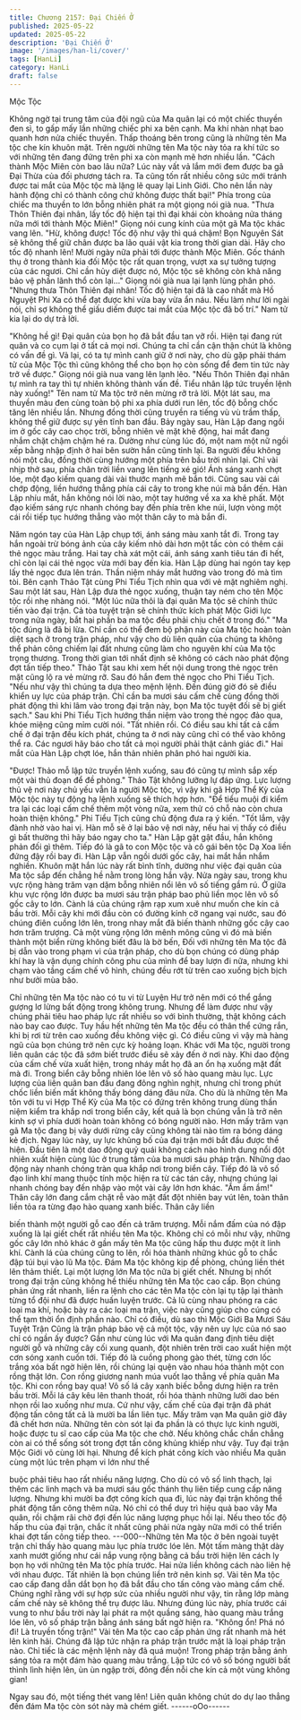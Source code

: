 ```yaml
---
title: Chương 2157: Đại Chiến Ở
published: 2025-05-22
updated: 2025-05-22
description: 'Đại Chiến Ở'
image: '/images/han-li/cover/'
tags: [HanLi]
category: HanLi
draft: false
---
```


Mộc Tộc

Không ngờ tại trung tâm của đội ngũ của Ma quân lại có một
chiếc thuyền đen sì, to gấp mấy lần những chiếc phi xa bên cạnh.
Ma khí nhàn nhạt bao quanh hơn nửa chiếc thuyền. Thấp thoáng
bên trong cũng là những tên Ma tộc che kín khuôn mặt.
Trên người những tên Ma tộc này tỏa ra khí tức so với những tên
đang đứng trên phi xa còn mạnh mẽ hơn nhiều lần.
"Cách thành Mộc Miên còn bao lâu nữa? Lúc này vất vả lắm mới
đem được ba gã Đại Thừa của đối phương tách ra. Ta cũng tốn
rất nhiều công sức mới tránh được tai mắt của Mộc tộc mà lặng lẽ
quay lại Linh Giới. Cho nên lần này hành động chỉ có thành công
chứ không được thất bại!" Phía trong của chiếc ma thuyền to lớn
bỗng nhiên phát ra một giọng nói già nua.
"Thưa Thôn Thiên đại nhân, lấy tốc độ hiện tại thì đại khái còn
khoảng nửa tháng nữa mới tới thành Mộc Miên!" Giọng nói cung
kính của một gã Ma tộc khác vang lên.
"Hừ, không được! Tốc độ như vậy thì quá chậm! Bọn Nguyên Sát
sẽ không thể giữ chân được ba lão quái vật kia trong thời gian dài.
Hãy cho tốc độ nhanh lên! Mười ngày nữa phải tới được thành
Mộc Miên. Gốc thánh thụ ở trong thành kia đối Mộc tộc rất quan
trọng, vượt xa sự tưởng tượng của các ngươi. Chỉ cần hủy diệt
được nó, Mộc tộc sẽ không còn khả năng bảo vệ phần lãnh thổ
còn lại..." Giọng nói già nua lại lạnh lùng phân phó.
"Nhưng thưa Thôn Thiên đại nhân! Tốc độ hiện tại đã là cao nhất
mà Hồ Nguyệt Phi Xa có thể đạt được khi vừa bay vừa ẩn náu.
Nếu làm như lời ngài nói, chỉ sợ không thể giấu diếm được tai mắt
của Mộc tộc đã bố trí." Nam tử kia lại do dự trả lời.

"Không hề gì! Đại quân của bọn họ đã bắt đầu tan vỡ rồi. Hiện tại
đang rút quân và co cụm lại ở tất cả mọi nơi. Chúng ta chỉ cần
cận thận chút là không có vấn đề gì. Vả lại, có ta tự mình canh
giữ ở nơi này, cho dù gặp phải thám tử của Mộc Tộc thì cũng
không thể cho bọn họ còn sống để đem tin tức này trở về được."
Giọng nói già nua vang lên lạnh lẽo.
"Nếu Thôn Thiên đại nhân tự mình ra tay thì tự nhiên không thành
vấn đề. Tiểu nhân lập tức truyền lệnh này xuống!" Tên nam tử Ma
tộc trở nên mừng rỡ trả lời.
Một lát sau, ma thuyền màu đen cùng toàn bộ phi xa phía dưới
run lên, tốc độ bỗng chốc tăng lên nhiều lần. Nhưng đồng thời
cũng truyền ra tiếng vù vù trầm thấp, không thể giữ được sự yên
tĩnh ban đầu.
Bảy ngày sau, Hàn Lập đang ngồi im ở gốc cây cao chọc trời,
bỗng nhiên vẻ mặt khẽ động, hai mắt đang nhắm chặt chậm chậm
hé ra.
Dường như cùng lúc đó, một nam một nữ ngồi xếp bằng nhập
định ở hai bên sườn hắn cũng tỉnh lại.
Ba người đều không nói một câu, đồng thời cùng hướng một phía
trên bầu trời nhìn lại.
Chỉ vài nhịp thở sau, phía chân trời liền vang lên tiếng xé gió!
Ánh sáng xanh chợt lóe, một đạo kiếm quang dài vài thước mạnh
mẽ bắn tới. Cũng sau vài cái chớp động, liền hướng thẳng phía
cái cây to trong khe núi mà bắn đến.
Hàn Lập nhíu mắt, hắn không nói lời nào, một tay hướng về xa xa
khẽ phất.
Một đạo kiếm sáng rực nhanh chóng bay đến phía trên khe núi,
lượn vòng một cái rồi tiếp tục hướng thẳng vào một thân cây to
mà bắn đi.

Năm ngón tay của Hàn Lập chụp tới, ánh sáng màu xanh tắt đi.
Trong tay hắn ngoài trừ bóng ảnh của cây kiếm nhỏ dài hơn một
tấc còn có thêm cái thẻ ngọc màu trắng.
Hai tay chà xát một cái, ánh sáng xanh tiêu tán đi hết, chỉ còn lại
cái thẻ ngọc vừa mới bay đến kia.
Hàn Lập dùng hai ngón tay kẹp lấy thẻ ngọc đưa lên trán. Thần
niệm nháy mắt hướng vào trong đó mà tìm tòi.
Bên cạnh Thảo Tật cùng Phi Tiểu Tịch nhìn qua với vẻ mặt
nghiêm nghị.
Sau một lát sau, Hàn Lập đưa thẻ ngọc xuống, thuận tay ném cho
tên Mộc tộc rồi nhẹ nhàng nói.
"Một lúc nữa thôi là đại quân Ma tộc sẽ chính thức tiến vào đại
trận. Cả tòa tuyệt trận sẽ chính thức kích phát Mộc Giới lực trong
nửa ngày, bắt hai phần ba ma tộc đều phải chịu chết ở trong đó."
"Ma tộc đúng là đã bị lừa. Chỉ cần có thể đem bộ phận này của
Ma tộc hoàn toàn diệt sạch ở trong trận pháp, như vậy cho dù liên
quân của chúng ta không thể phản công chiếm lại đất nhưng cũng
làm cho nguyên khí của Ma tộc trọng thương. Trong thời gian tới
nhất định sẽ không có cách nào phát động đợt tấn tiếp theo."
Thảo Tật sau khi xem hết nội dung trong thẻ ngọc trên mặt cũng
lộ ra vẻ mừng rỡ. Sau đó hắn đem thẻ ngọc cho Phi Tiểu Tịch.
"Nếu như vậy thì chúng ta dựa theo mệnh lệnh. Đến đúng giờ đó
sẽ điều khiển uy lực của pháp trận. Chỉ cần ba mươi sáu cấm chế
cùng đồng thời phát động thì khi lâm vào trong đại trận này, bọn
Ma tộc tuyệt đối sẽ bị giết sạch." Sau khi Phi Tiểu Tịch hướng
thần niệm vào trong thẻ ngọc đảo qua, khóe miệng cũng mỉm
cười nói.
"Tất nhiên rồi. Có điều sau khi tất cả cấm chế ở đại trận đều kích
phát, chúng ta ở nơi này cũng chỉ có thể vào không thể ra. Các
ngươi hãy báo cho tất cả mọi người phải thật cảnh giác đi." Hai
mắt của Hàn Lập chợt lóe, hắn thản nhiên phân phó hai người
kia.

"Được! Thảo mỗ lập tức truyền lệnh xuống, sau đó cũng tự mình
sắp xếp một vài thủ đoạn để đề phòng." Thảo Tật không lưỡng lự
đáp ứng.
Lực lượng thủ vệ nơi này chủ yếu vẫn là người Mộc tộc, vì vậy
khi gã Hợp Thể Kỳ của Mộc tộc này tự động hạ lệnh xuống sẽ
thích hợp hơn.
"Để tiểu muội đi kiểm tra lại các loại cấm chế thêm một vòng nữa,
xem thử có chỗ nào còn chưa hoàn thiện không." Phi Tiểu Tịch
cũng chủ động đưa ra ý kiến.
"Tốt lắm, vậy đành nhờ vào hai vị. Hàn mỗ sẽ ở lại bảo vệ nơi
này, nếu hai vị thấy có điều gì bất thường thì hãy báo ngay cho
ta." Hàn Lập gật gật đầu, hắn không phản đối gì thêm.
Tiếp đó là gã to con Mộc tộc và cô gái bên tộc Dạ Xoa liền đứng
đậy rồi bay đi.
Hàn Lập vẫn ngồi dưới gốc cây, hai mắt hắn nhắm nghiền. Khuôn
mặt hắn lúc này rất bình tĩnh, dường như việc đại quân của Ma
tộc sắp đến chẳng hề nằm trong lòng hắn vậy.
Nửa ngày sau, trong khu vực rộng hàng trăm vạn dặm bỗng nhiên
nổi lên vô số tiếng gầm rú. Ở giữa khu vực rộng lớn được ba
mươi sáu trận pháp bao phủ liền mọc lên vô số gốc cây to lớn.
Cành lá của chúng rậm rạp xum xuê như muốn che kín cả bầu
trời.
Mỗi cây khi mới đầu còn có đường kính cỡ ngang vại nước, sau
đó chúng điên cuồng lớn lên, trong nhay mắt đã biến thành những
gốc cây cao hơn trăm trượng. Cả một vùng rộng lớn mênh mông
cũng vì đó mà biến thành một biển rừng không biết đâu là bờ bến,
Đối với những tên Ma tộc đã bị dẫn vào trong phạm vi của trận
pháp, cho dù bọn chúng có dùng pháp khí hay là vận dụng chính
công phu của mình để bay lượn đi nữa, nhưng khi chạm vào tầng
cấm chế vô hình, chúng đều rớt từ trên cao xuống bịch bịch như
bưởi mùa bão.

Chỉ những tên Ma tộc nào có tu vi từ Luyện Hư trở nên mới có
thể gắng gượng lơ lửng bất động trong không trung. Nhưng để
làm được như vậy chúng phải tiêu hao pháp lực rất nhiều so với
bình thường, thật không cách nào bay cao được.
Tuy hầu hết những tên Ma tộc đều có thân thể cứng rắn, khi bị rơi
từ trên cao xuống đều không việc gì. Có điều cũng vì vậy mà
hàng ngũ của bọn chúng trở nên cực kỳ hoảng loạn.
Khác với Ma tộc, người trong liên quân các tộc đã sớm biết trước
điều sẽ xảy đến ở nơi này. Khi dao động của cấm chế vừa xuất
hiện, trong nháy mắt họ đã an ổn hạ xuống mặt đất mà đi.
Trong biển cây bỗng nhiên lóe lên vô số hào quang màu lục. Lực
lượng của liên quân ban đầu đang đông nghìn nghịt, nhưng chỉ
trong phút chốc liền biến mất không thấy bóng dáng đâu nữa.
Cho dù là những tên Ma tôn với tu vi Hợp Thể Kỳ của Ma tộc có
đứng trên không trung dùng thần niệm kiểm tra khắp nơi trong
biển cây, kết quả là bọn chúng vẫn là trở nên kinh sợ vì phía dưới
hoàn toàn không có bóng người nào.
Hơn mấy trăm vạn gã Ma tộc đang bị vây dưới rừng cây cũng
không tài nào tìm ra bóng dáng kẻ địch.
Ngay lúc này, uy lực khủng bố của đại trận mới bắt đầu được thể
hiện.
Đầu tiên là một dao động quỷ quái không cách nào hình dung nổi
đột nhiên xuất hiện cùng lúc ở trung tâm của ba mươi sáu pháp
trận. Những dao động này nhanh chóng tràn qua khắp nơi trong
biển cây. Tiếp đó là vô số đạo linh khí mang thuộc tính mộc hiện
ra từ các tán cây, nhưng chúng lại nhanh chóng bay đến nhập
vào một vài cây lớn hơn khác.
"Ầm ầm ầm!"
Thân cây lớn đang cắm chặt rễ vào mặt đất đột nhiên bay vút lên,
toàn thân liền tỏa ra từng đạo hào quang xanh biếc. Thân cây liền

biến thành một người gỗ cao đến cả trăm trượng. Mỗi nắm đấm
của nó đập xuống là lại giết chết rất nhiều tên Ma tộc.
Không chỉ có mỗi như vậy, những gốc cây lớn nhỏ khác ở gần
mấy tên Ma tộc cũng hấp thu được một ít linh khí. Cành lá của
chúng cũng to lên, rồi hóa thành những khúc gỗ to chắc đập túi
bụi vào lũ Ma tộc.
Đám Ma tộc không kịp đề phòng, chúng liền thét lên thảm thiết.
Lại một lượng lớn Ma tộc nữa bị giết chết.
Nhưng bị nhốt trong đại trận cũng không hề thiếu những tên Ma
tộc cao cấp. Bọn chúng phản ứng rất nhanh, liền ra lệnh cho các
tên Ma tộc còn lại tụ tập lại thành từng tổ đội như đã được huấn
luyện trước. Cả lũ cùng nhau phóng ra các loại ma khí, hoặc bày
ra các loại ma trận, việc này cũng giúp cho cúng có thể tạm thời
ổn định phần nào.
Chỉ có điều, dù sao thì Mộc Giới Ba Mươi Sáu Tuyệt Trận Cũng là
trận pháp bảo vệ cả một tộc, vậy nên uy lực của nó sao chỉ có
ngần ấy được? Gần như cùng lúc với Ma quân đang định tiêu diệt
người gỗ và những cây cối xung quanh, đột nhiên trên trời cao
xuất hiện một cơn sóng xanh cuốn tới. Tiếp đó là cuồng phong
gào thét, từng cơn lốc trắng xóa bất ngờ hiện lên, rồi chúng lại
quện vào nhau hóa thành một con rồng thật lớn. Con rồng giương
nanh múa vuốt lao thẳng về phía quân Ma tộc.
Khi con rồng bay qua! Vô số lá cây xanh biếc bỗng dưng hiện ra
trên bầu trời. Mỗi lá cây kêu lên thanh thoát, rồi hóa thành những
lưỡi dao bén nhọn rồi lao xuống như mưa.
Cứ như vậy, cấm chế của đại trận đã phát động tấn công tất cả là
mười ba lần liên tục. Mấy trăm vạn Ma quân giờ đây đã chết hơn
nửa. Những tên còn sót lại đa phần là có thực lực kinh người,
hoặc được tu sĩ cao cấp của Ma tộc che chở. Nếu không chắc
chắn chẳng còn ai có thể sống sót trong đợt tấn công khủng khiếp
như vậy.
Tuy đại trận Mộc Giới vô cùng lời hại. Nhưng để kích phát công
kích vào nhiều Ma quân cùng một lúc trên phạm vi lớn như thế

buộc phải tiêu hao rất nhiều năng lượng.
Cho dù có vô số linh thạch, lại thêm các linh mạch và ba mươi
sáu gốc thánh thụ liên tiếp cung cấp năng lượng. Nhưng khi mười
ba đợt công kích qua đi, lúc này đại trận không thể phát động tấn
công thêm nữa. Nó chỉ có thể duy trì hiệu quả bao vây Ma quân,
rồi chậm rãi chờ đợi đến lúc năng lượng phục hồi lại.
Nếu theo tốc độ hấp thu của đại trận, chắc ít nhất cũng phải nửa
ngày nữa mới có thể triển khai đợt tấn công tiếp theo.
---000--Những tên Ma tộc ở bên ngoài tuyệt trận chỉ thấy hào quang màu
lục phía trước lóe lên. Một tấm màng thật dày xanh mướt giống
như cái nắp vung rộng bằng cả bầu trời hiện lên cách ly bọn họ
với những tên Ma tộc phía trước. Hai nửa liền không cách nào
liên hệ với nhau được.
Tất nhiên là bọn chúng liền trở nên kinh sợ. Vài tên Ma tộc cao
cấp đang dẫn dắt bọn họ đã bắt đầu cho tấn công vào màng cấm
chế.
Chúng nghĩ rằng với sự hợp sức của nhiều người như vậy, tin
rằng lớp màng cấm chế này sẽ không thể trụ được lâu.
Nhưng đúng lúc này, phía trước cái vung to như bầu trời này lại
phát ra một quầng sáng, hào quang màu trắng lóe lên, vô số pháp
trận bằng ánh sáng bất ngờ hiện ra.
"Không ổn! Phá nó đi! Là truyền tống trận!" Vài tên Ma tộc cao
cấp phản ứng rất nhanh mà hét lên kinh hãi. Chúng đã lập tức
nhận ra pháp trận trước mặt là loại pháp trận nào.
Chỉ tiếc là các mệnh lệnh này đã quá muộn!
Trong pháp trận bằng ánh sáng tỏa ra một đám hào quang màu
trắng. Lập tức có vô số bóng người bất thình lình hiện lên, ùn ùn
ngập trời, đông đến nỗi che kín cả một vùng không gian!

Ngay sau đó, một tiếng thét vang lên!
Liên quân không chút do dự lao thẳng đến đám Ma tộc còn sót
này mà chém giết.
------oOo------
